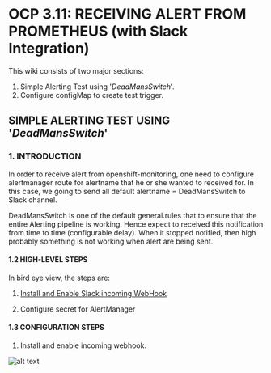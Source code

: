 # __OCP 3.11: RECEIVING ALERT FROM PROMETHEUS (with Slack Integration)__
This wiki consists of two major sections:  
1. Simple Alerting Test using '*DeadMansSwitch*'.
2. Configure configMap to create test trigger.


## __SIMPLE ALERTING TEST USING '*DeadMansSwitch*'__

### __1. INTRODUCTION__

In order to receive alert from openshift-monitoring, one need to configure alertmanager route for alertname that he or she wanted to received for. In this case, we going to send all default alertname = DeadMansSwitch to Slack channel.

DeadMansSwitch is one of the default general.rules that to ensure that the entire Alerting pipeline is working. Hence expect to received this notification from time to time (configurable delay). When it stopped notified, then high probably something is not working when alert are being sent.

#### __1.2 HIGH-LEVEL STEPS__

In bird eye view, the steps are:

1. [Install and Enable Slack incoming WebHook](https://api.slack.com/incoming-webhooks)

2. Configure secret for AlertManager


#### __1.3 CONFIGURATION STEPS__

1. Install and enable incoming webhook.

![alt text](https://aizuddin85.github.io/prometheus_alert/images/enable_incoming_wh.png "enable-incoming-webhook-plugin")